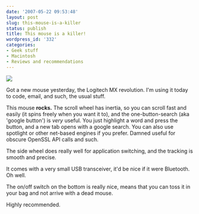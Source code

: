 ```yaml
---
date: '2007-05-22 09:53:48'
layout: post
slug: this-mouse-is-a-killer
status: publish
title: This mouse is a killer!
wordpress_id: '332'
categories:
- Geek stuff
- Macintosh
- Reviews and recommendations
---
```



[
![](http://www.phfactor.net/wp-pics/41WFDVCYB2L._AA280_.jpg)
](http://www.logitech.com/index.cfm/products/upp/details/US/EN,crid=2676,contentid=12134&ad=revolution_mxupp)

Got a new mouse yesterday, the Logitech MX revolution. I'm using it today to code, email, and such, the usual stuff.

This mouse **rocks.** The scroll wheel has inertia, so you can scroll fast and easily (it spins freely when you want it to), and the one-button-search (aka 'google button') is _very_ useful. You just highlight a word and press the button, and a new tab opens with a google search. You can also use spotlight or other net-based engines if you prefer. Damned useful for obscure OpenSSL API calls and such.

The side wheel does really well for application switching, and the tracking is smooth and precise.

It comes with a very small USB transceiver, it'd be nice if it were Bluetooth. Oh well.

The on/off switch on the bottom is really nice, means that you can toss it in your bag and not arrive with a dead mouse. 

Highly recommended.


